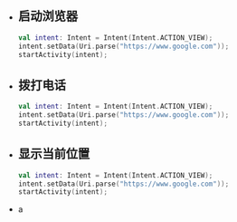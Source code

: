 - ## 启动浏览器

  ```kotlin
  val intent: Intent = Intent(Intent.ACTION_VIEW);
  intent.setData(Uri.parse("https://www.google.com"));
  startActivity(intent);
  ```

  

- ## 拨打电话

  ```kotlin
  val intent: Intent = Intent(Intent.ACTION_VIEW);
  intent.setData(Uri.parse("https://www.google.com"));
  startActivity(intent);
  ```

  

- ## 显示当前位置

  ```kotlin
  val intent: Intent = Intent(Intent.ACTION_VIEW);
  intent.setData(Uri.parse("https://www.google.com"));
  startActivity(intent);
  ```

  

- a